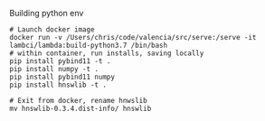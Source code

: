 Building python env

    # Launch docker image
    docker run -v /Users/chris/code/valencia/src/serve:/serve -it lambci/lambda:build-python3.7 /bin/bash
    # within container, run installs, saving locally
    pip install pybind11 -t .
    pip install numpy -t .
    pip install pybind11 numpy
    pip install hnswlib -t .

    # Exit from docker, rename hnwslib
    mv hnswlib-0.3.4.dist-info/ hnswlib
